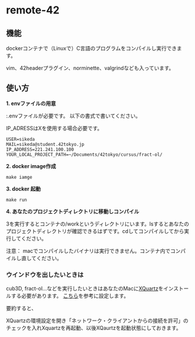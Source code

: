 # remote-42

## 機能

dockerコンテナで（Linuxで）C言語のプログラムをコンパイルし実行できます。

vim、42headerプラグイン、norminette、valgrindなども入っています。

## 使い方

**1. envファイルの用意**

:.envファイルが必要です。
以下の書式で書いてください。

IP_ADRESSはXを使用する場合必要です。
```
USER=sikeda
MAIL=sikeda@student.42tokyo.jp
IP_ADDRESS=221.241.100.100
YOUR_LOCAL_PROJECT_PATH=~/Documents/42tokyo/cursus/fract-ol/
```

**2. docker image作成**

`make iamge`

**3. docker 起動**

`make run`

**4. あなたのプロジェクトディレクトリに移動しコンパイル**

3を実行するとコンテナの/workというディレクトリにいます。lsするとあなたのプロジェクトディレクトリが確認できるはずです。cdしてコンパイルしてから実行してください。

注意：
macでコンパイルしたバイナリは実行できません。コンテナ内でコンパイルし直してください。


### ウインドウを出したいときは
cub3D, fract-ol...などを実行したいときはあなたのMacに[XQuartz](https://www.xquartz.org/)をインストールする必要があります。
[こちら](http://blog.eszett-design.com/2020/10/dockerpythontkinter.html)を参考に設定します。

要約すると、

XQuartzの環境設定を開き「ネットワーク・クライアントからの接続を許可」のチェックを入れXquartzを再起動、以後XQaurtzを起動状態にしておきます。
